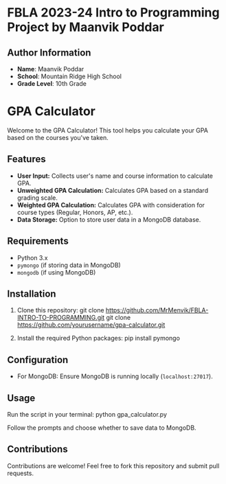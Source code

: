 # FBLA 2023-24 Intro to Programming Project by Maanvik Poddar

## Author Information

- **Name**: Maanvik Poddar
- **School**: Mountain Ridge High School
- **Grade Level**: 10th Grade

# GPA Calculator

Welcome to the GPA Calculator! This tool helps you calculate your GPA based on the courses you've taken.

## Features

- **User Input:** Collects user's name and course information to calculate GPA.
- **Unweighted GPA Calculation:** Calculates GPA based on a standard grading scale.
- **Weighted GPA Calculation:** Calculates GPA with consideration for course types (Regular, Honors, AP, etc.).
- **Data Storage:** Option to store user data in a MongoDB database.

## Requirements

- Python 3.x
- `pymongo` (if storing data in MongoDB)
- `mongodb` (if using MongoDB)

## Installation

1. Clone this repository: git clone https://github.com/MrMenvik/FBLA-INTRO-TO-PROGRAMMING.git
git clone https://github.com/yourusername/gpa-calculator.git

2. Install the required Python packages:
pip install pymongo

## Configuration

- For MongoDB: Ensure MongoDB is running locally (`localhost:27017`).

## Usage

Run the script in your terminal:
python gpa_calculator.py

Follow the prompts and choose whether to save data to MongoDB.

## Contributions

Contributions are welcome! Feel free to fork this repository and submit pull requests.
